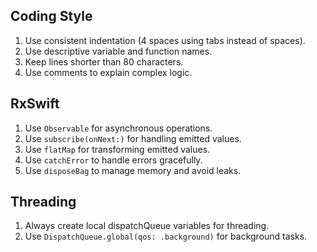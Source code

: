 
## Coding Style
1. Use consistent indentation (4 spaces using tabs instead of spaces).
2. Use descriptive variable and function names.
3. Keep lines shorter than 80 characters.
4. Use comments to explain complex logic.

## RxSwift
1. Use `Observable` for asynchronous operations.
2. Use `subscribe(onNext:)` for handling emitted values.
3. Use `flatMap` for transforming emitted values.
4. Use `catchError` to handle errors gracefully.
5. Use `disposeBag` to manage memory and avoid leaks.

## Threading
1. Always create local dispatchQueue variables for threading.
2. Use `DispatchQueue.global(qos: .background)` for background tasks.
